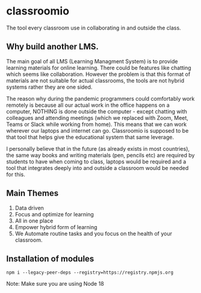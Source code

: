 # classroomio

The tool every classroom use in collaborating in and outside the class.

## Why build another LMS.

The main goal of all LMS (Learning Managment System) is to provide learning materials for online learning. There could be features like chatting which seems like collaboration. However the problem is that this format of materials are not suitable for actual classrooms, the tools are not hybrid systems rather they are one sided.

The reason why during the pandemic programmers could comfortably work remotely is because all our actual work in the office happens on a computer, NOTHING is done outside the computer - except chatting with colleagues and attending meetings (which we replaced with Zoom, Meet, Teams or Slack while working from home). This means that we can work wherever our laptops and internet can go. Classroomio is supposed to be that tool that helps give the educational system that same leverage.

I personally believe that in the future (as already exists in most countries), the same way books and writing materials (pen, pencils etc) are required by students to have when coming to class, laptops would be required and a tool that integrates deeply into and outside a classroom would be needed for this.

## Main Themes

1. Data driven
2. Focus and optimize for learning
3. All in one place
4. Empower hybrid form of learning
5. We Automate routine tasks and you focus on the health of your classroom.

## Installation of modules

```
npm i --legacy-peer-deps --registry=https://registry.npmjs.org
```

Note: Make sure you are using Node 18
